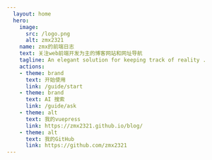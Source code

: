 ```yaml
---
  layout: home
  hero:
    image:
      src: /logo.png
      alt: zmx2321
    name: zmx的前端日志
    text: 关注web前端开发为主的博客网站和网址导航
    tagline: An elegant solution for keeping track of reality .
    actions:
    - theme: brand
      text: 开始使用
      link: /guide/start
    - theme: brand
      text: AI 搜索
      link: /guide/ask
    - theme: alt
      text: 我的vuepress
      link: https://zmx2321.github.io/blog/
    - theme: alt
      text: 我的GitHub
      link: https://github.com/zmx2321
---
```


<home />
